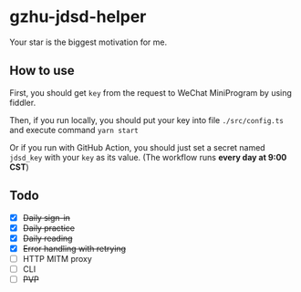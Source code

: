 # gzhu-jdsd-helper

Your star is the biggest motivation for me.

## How to use

First, you should get `key` from the request to WeChat MiniProgram by using fiddler.

Then, if you run locally, you should put your key into file `./src/config.ts` and execute command `yarn start`

Or if you run with GitHub Action, you should just set a secret named `jdsd_key` with your `key` as its value. (The workflow runs **every day at 9:00 CST**)

## Todo

- [x] ~~Daily sign-in~~
- [x] ~~Daily practice~~
- [x] ~~Daily reading~~
- [x] ~~Error handling with retrying~~
- [ ] HTTP MITM proxy
- [ ] CLI
- [ ] ~~PVP~~
